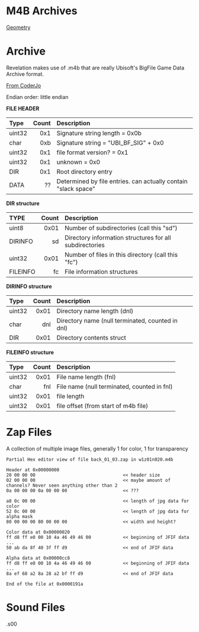 # M4B Archives

[Geometry](./file-reference/geometry/mesh.md)

# Archive
Revelation makes use of .m4b that are really Ubisoft's BigFile Game Data Archive format. 

[From CoderJo](https://gist.github.com/coderjo/86968bfd3c17e6f7c3ecffd76c3482fa)

Endian order: little endian

**FILE HEADER**

|  Type  | Count | Description |
| :----- | ----: | :---------- |
| uint32 |  0x1  | Signature string length = 0x0b |
| char   |  0xb  | Signature string = "UBI_BF_SIG" + 0x0 |
| uint32 |  0x1  | file format version? = 0x1 |
| uint32 |  0x1  | unknown = 0x0|
| DIR    |  0x1  | Root directory entry |
| DATA   |  ??   | Determined by file entries. can actually contain "slack space" |

**DIR structure**

|  TYPE    | Count | Description |
| :-----   | ----: | :---------- |
| uint8    | 0x01  | Number of subdirectories (call this "sd") |
| DIRINFO  | sd    | Directory information structures for all subdirectories |
| uint32   | 0x01  | Number of files in this directory (call this "fc") |
| FILEINFO | fc    | File information structures |

**DIRINFO structure**

|  Type  | Count | Description |
| :----- | ----: | :---------- |
| uint32 | 0x01  | Directory name length (dnl) |
| char   | dnl   | Directory name (null terminated, counted in dnl) |
| DIR    | 0x01  | Directory contents struct |

**FILEINFO structure**

|  Type  | Count | Description |
| :----- | ----: | :---------- |
| uint32 | 0x01  | File name length (fnl) |
| char   | fnl   | File name (null terminated, counted in fnl) |
| uint32 | 0x01  | file length |
| uint32 | 0x01  | file offset (from start of m4b file) |

# Zap Files
A collection of multiple image files, generally 1 for color, 1 for transparency

    Partial Hex editor view of file back_01_03.zap in w1z01n020.m4b

    Header at 0x00000000
    20 00 00 00									<< header size
    02 00 00 00									<< maybe amount of channels? Never seen anything other than 2
    0a 00 00 00 0a 00 00 00						<< ???

    a8 0c 00 00									<< length of jpg data for color
    52 0c 00 00									<< length of jpg data for alpha mask
    80 00 00 00 80 00 00 00						<< width and height?

    Color data at 0x00000020
    ff d8 ff e0 00 10 4a 46 49 46 00			<< beginning of JFIF data
    ...
    50 ab da 8f 40 3f ff d9						<< end of JFIF data

    Alpha data at 0x00000cc8
    ff d8 ff e0 00 10 4a 46 49 46 00			<< beginning of JFIF data
    ...
    8a ef 68 a2 8a 28 a2 bf ff d9				<< end of JFIF data

    End of the file at 0x0000191a

# Sound Files
.s00